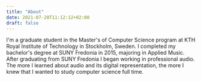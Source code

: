 ```yaml
---
title: "About"
date: 2021-07-20T11:12:12+02:00
draft: false
---
```


I'm a graduate student in the Master's of Computer Science program at KTH Royal Institute of Technology in Stockholm, Sweden. I completed my bachelor's degree at SUNY Fredonia in 2015, majoring in Applied Music. After graduating from SUNY Fredonia I began working in professional audio. The more I learned about audio and its digital representation, the more I knew that I wanted to study computer science full time.
